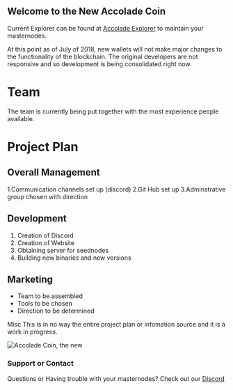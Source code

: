 ## Welcome to the New Accolade Coin 

Current Explorer can be found at [Accolade Explorer](http://explorer.accocoin.com/) to maintain your masternodes.

At this point as of July of 2018, new wallets will not make major changes to the functionality of the blockchain. The original developers are not responsive and so development is being consolidated right now.

# Team
The team is currently being put together with the most experience people available.

# Project Plan

## Overall Management
  1.Communication channels set up (discord)
  2.Git Hub set up
  3.Adminstrative group chosen with direction
## Development
  1. Creation of Discord
  2. Creation of Website
  3. Obtaining server for seednodes
  4. Building new binaries and new versions
## Marketing
  - Team to be assembled  
  - Tools to be chosen
  - Direction to be determined

Misc
This is in no way the entire project plan or infomation source and it is a work in progress.

![Accolade Coin, the new](https://github.com/accoladenew/InitialWebsiteForAccoladeNew/blob/master/accoladevision.jpg)

### Support or Contact

Questions or Having trouble with your masternodes? Check out our [Discord](https://discordapp.com/api/guilds/473923144239939585/widget.json)

